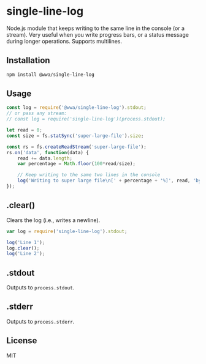 # single-line-log

Node.js module that keeps writing to the same line in the console (or a stream). Very useful when you write progress bars, or a status message during longer operations. Supports multilines.

## Installation

```sh
npm install @wwa/single-line-log
```

## Usage

``` js
const log = require('@wwa/single-line-log').stdout;
// or pass any stream:
// const log = require('single-line-log')(process.stdout);

let read = 0;
const size = fs.statSync('super-large-file').size;

const rs = fs.createReadStream('super-large-file');
rs.on('data', function(data) {
	read += data.length;
	var percentage = Math.floor(100*read/size);

	// Keep writing to the same two lines in the console
	log('Writing to super large file\n[' + percentage + '%]', read, 'bytes read');
});
```

## .clear()

Clears the log (i.e., writes a newline).

``` js
var log = require('single-line-log').stdout;

log('Line 1');
log.clear();
log('Line 2');
```

## .stdout

Outputs to `process.stdout`.

## .stderr

Outputs to `process.stderr`.

## License

MIT
